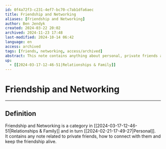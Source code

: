 ```yaml
---
id: 0f4a72f3-c231-4ef7-bc70-c7ab1dfa6aec
title: Friendship and Networking
aliases: [Friendship and Networking]
author: Ben Jendyk
created: 2024-03-22 20:02
archived: 2024-11-23 17:48
last-modified: 2024-10-14 06:42
language: en
access: archived
tags: [friends, networking, access/archived]
abstract: This note contains anything about personal, private friends and how connect with them and keep friendships alive.
up:
  - [[2024-03-17-12-46-51|Relationships & Family]]
---
```


# Friendship and Networking

--- 

## Definition

Friendship and Networking is a category in [[2024-03-17-12-46-51|Relationships & Family]] and in turn [[2024-02-21-17-49-27|Personal]].  
It contains any note related to private friends, how to connect with them and keep the friendship alive.
